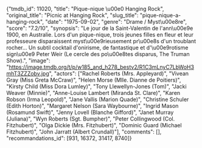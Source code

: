 {"tmdb_id": 11020, "title": "Pique-nique \u00e0 Hanging Rock", "original_title": "Picnic at Hanging Rock", "slug_title": "pique-nique-a-hanging-rock", "date": "1975-09-02", "genre": "Drame / Myst\u00e8re", "score": "7.2/10", "synopsis": "Le jour de la Saint-Valentin de l'ann\u00e9e 1900, en Australie. Lors d'un pique-nique, trois jeunes filles en fleur et leur professeure disparaissent myst\u00e9rieusement pr\u00e8s d'un troublant rocher... Un subtil cocktail d'onirisme, de fantastique et d'\u00e9rotisme sign\u00e9 Peter Weir (Le cercle des po\u00e8tes disparus, The Truman Show).", "image": "https://image.tmdb.org/t/p/w185_and_h278_bestv2/R1C3mLnyC7LbWoH3mhT3ZZZobv.jpg", "actors": ["Rachel Roberts (Mrs. Appleyard)", "Vivean Gray (Miss Greta McCraw)", "Helen Morse (Mlle. Dianne de Poitiers)", "Kirsty Child (Miss Dora Lumley)", "Tony Llewellyn-Jones (Tom)", "Jacki Weaver (Minnie)", "Anne-Louise Lambert (Miranda St. Clare)", "Karen Robson (Irma Leopold)", "Jane Vallis (Marion Quade)", "Christine Schuler (Edith Horton)", "Margaret Nelson (Sara Waybourne)", "Ingrid Mason (Rosamund Swift)", "Jenny Lovell (Blanche Gifford)", "Janet Murray (Juliana)", "Wyn Roberts (Sgt. Bumpher)", "Peter Collingwood (Col. Fitzhubert)", "Olga Dickie (Mrs. Fitzhubert)", "Dominic Guard (Michael Fitzhubert)", "John Jarratt (Albert Crundall)"], "comments": [], "recommandations_id": [931, 16372, 31417, 8740]}
